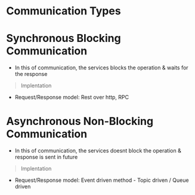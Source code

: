 # Communication Types

# Synchronous Blocking Communication
- In this of communication, the services blocks the operation & waits for the response

> Implentation
- Request/Response model: Rest over http, RPC

# Asynchronous Non-Blocking Communication
- In this of communication, the services doesnt block the operation & response is sent in future

> Implentation
- Request/Response model: Event driven method - Topic driven / Queue driven
